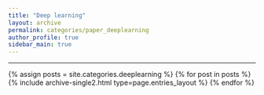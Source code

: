 ```yaml
---
title: "Deep learning"
layout: archive
permalink: categories/paper_deeplearning
author_profile: true
sidebar_main: true
---
```


<!-- 공백이 포함되어 있는 카테고리 이름의 경우 site.categories['a b c'] 이런식으로! -->

***

{% assign posts = site.categories.deeplearning %}
{% for post in posts %} {% include archive-single2.html type=page.entries_layout %} {% endfor %}

